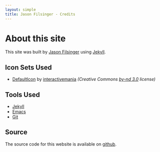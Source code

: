 ```yaml
---
layout: simple
title: Jason Filsinger - Credits
---
```


# About this site

This site was built by [Jason Filsinger](http://filsinger.me) using [Jekyll](https://github.com/mojombo/jekyll).

## Icon Sets Used

* [DefaultIcon](http://www.defaulticon.com/) by [interactivemania](http://www.interactivemania.com/) _(Creative Commons [by-nd 3.0](http://creativecommons.org/licenses/by-nd/3.0/) license)_

## Tools Used

* [Jekyll](https://github.com/mojombo/jekyll)
* [Emacs](http://www.gnu.org/software/emacs/)
* [Git](http://git-scm.com/)

## Source

The source code for this website is available on [github](https://github.com/filsinger/filsinger.me).

